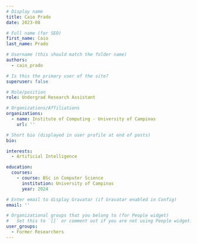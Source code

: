 ```yaml
---
# Display name
title: Caio Prado
date: 2023-08

# Full name (for SEO)
first_name: Caio
last_name: Prado

# Username (this should match the folder name)
authors:
  - caio_prado

# Is this the primary user of the site?
superuser: false

# Role/position
role: Undergrad Research Assistant

# Organizations/Affiliations
organizations:
  - name: Institute of Computing - University of Campinas
    url: ''

# Short bio (displayed in user profile at end of posts)
bio: 

interests:
  - Artificial Intelligence

education:
  courses:
    - course: BSc in Computer Science
      institution: University of Campinas
      year: 2024

# Enter email to display Gravatar (if Gravatar enabled in Config)
email: ''

# Organizational groups that you belong to (for People widget)
#   Set this to `[]` or comment out if you are not using People widget.
user_groups:
  - Former Researchers
---
```

